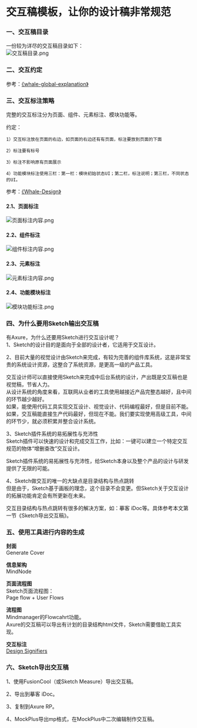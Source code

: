# 交互稿模板，让你的设计稿非常规范

<a name="vrfN2"></a>
### 一、交互稿目录
一份较为详尽的交互稿目录如下：<br />![交互稿目录.png](https://cdn.nlark.com/yuque/0/2019/png/120638/1558358143766-ff03796f-bbfe-48dc-914b-134de188efb7.png#align=left&display=inline&height=599&name=%E4%BA%A4%E4%BA%92%E7%A8%BF%E7%9B%AE%E5%BD%95.png&originHeight=2232&originWidth=1264&size=335497&status=done&width=339)

<a name="uP6o0"></a>
### 二、交互约定
参考：[《whale-global-explanation》](https://whale-design.gitbook.io/whale-global-explanation/)

<a name="6mDnA"></a>
### 三、交互标注策略
完整的交互标注分为页面、组件、元素标注、模块功能等。

约定：
```
1）交互标注放在页面的右边，如页面的右边还有有页面，标注要放到页面的下面

2）标注要有标号

3）标注不影响原有页面展示

4）功能模块标注使用三栏：第一栏：模块初始状态UI；第二栏，标注说明；第三栏，不同状态的UI。
```

参考：[《Whale-Design》](https://jing-whale.gitbook.io/whale-design/)

<a name="giBrf"></a>
#### 2.1、页面标注
![页面标注内容.png](https://cdn.nlark.com/yuque/0/2019/png/120638/1556262343018-deef54a4-017e-4ed2-9a59-e9dfaa36e14b.png#align=left&display=inline&height=614&name=%E9%A1%B5%E9%9D%A2%E6%A0%87%E6%B3%A8%E5%86%85%E5%AE%B9.png&originHeight=2310&originWidth=1310&size=261074&status=done&width=348)

<a name="2tH28"></a>
#### 2.2、组件标注
![组件标注内容.png](https://cdn.nlark.com/yuque/0/2019/png/120638/1556262359258-6d118050-8f13-455a-aaaa-9a5a4c65aee3.png#align=left&display=inline&height=1440&name=%E7%BB%84%E4%BB%B6%E6%A0%87%E6%B3%A8%E5%86%85%E5%AE%B9.png&originHeight=6184&originWidth=2762&size=1021205&status=done&width=643)
<a name="BbYLb"></a>
#### 
<a name="AOtrL"></a>
#### 2.3、元素标注
![元素标注内容.png](https://cdn.nlark.com/yuque/0/2019/png/120638/1556262395311-fe0e3c37-a135-44b2-9680-9deec315116b.png#align=left&display=inline&height=195&name=%E5%85%83%E7%B4%A0%E6%A0%87%E6%B3%A8%E5%86%85%E5%AE%B9.png&originHeight=648&originWidth=1098&size=66972&status=done&width=331)
<a name="BEgrs"></a>
#### 
<a name="SYp4j"></a>
#### 2.4、功能模块标注
![模块功能标注.png](https://cdn.nlark.com/yuque/0/2019/png/120638/1556262410201-3a7d4a4a-f3fc-4d18-a99a-2f78018e10d3.png#align=left&display=inline&height=561&name=%E6%A8%A1%E5%9D%97%E5%8A%9F%E8%83%BD%E6%A0%87%E6%B3%A8.png&originHeight=1974&originWidth=2138&size=324920&status=done&width=608)


<a name="Q3kZq"></a>
### 四、为什么要用Sketch输出交互稿
有Axure，为什么还要用Sketch进行交互设计呢？<br />1、Sketch的设计目的是面向于全部的设计者，它适用于交互设计。

2、目前大量的视觉设计由Sketch来完成，有较为完善的组件库系统，这是非常宝贵的系统设计资源，这整合了系统资源，是更高一级的产品工具。

交互设计师可以直接使用Sketch来完成中后台系统的设计，产出既是交互稿也是视觉稿，节省人力。<br />从设计系统的角度来看，互联网从业者的工具使用越接近产品完整态越好，且中间的环节越少越好。<br />如果，能使用代码工具实现交互设计、视觉设计、代码编程最好，但是目前不能。如果，交互稿能直接生产代码最好，但现在不能。我们要实现使用高级工具，中间的环节少，就必须积累并整合设计系统。

3、Sketch插件系统的易拓展性与充沛性<br />Sketch插件可以快速的设计和完成交互工作，比如：一键可以建立一个特定交互规范的物体“增删查改”交互设计。

Sketch插件系统的易拓展性与充沛性，给Sketch本身以及整个产品的设计与研发提供了无限的可能。

4、Sketch做交互的唯一的大缺点是目录结构与热点跳转<br />但是由于，Sketch基于画板的理念，这个目录不会变更。但Sketch关于交互设计的拓展功能肯定会有所更新在未来。

交互目录结构与热点跳转有很多的解决方案，如：摹客 iDoc等。具体参考本文第一节《Sketch导出交互稿》。

<a name="owMgE"></a>
### 五、使用工具进行内容的生成
**封面**<br />Generate Cover

**信息架构**<br />MindNode

**页面流程图**<br />Sketch页面流程图：<br />Page flow + User Flows

**流程图**<br />Mindmanager的Flowcahrt功能。<br />Axure的交互稿可以导出有计划的目录结构html文件，Sketch需要借助工具实现。

**交互标注**<br />[Design Signifiers](http://tool.jingwhale.com/designsignifiers.html)

<a name="hW7Vj"></a>
### 六、Sketch导出交互稿
1、使用FusionCool（或Sketch Measure）导出交互稿。

2、导出到摹客 iDoc。

3、复制到Axure RP。

4、MockPlus导出mp格式，在MockPlus中二次编辑制作交互稿。
